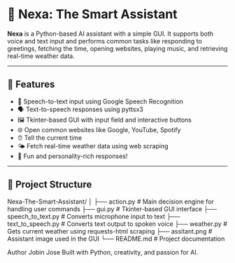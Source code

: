 # 🤖 Nexa: The Smart Assistant

**Nexa** is a Python-based AI assistant with a simple GUI. It supports both voice and text input and performs common tasks like responding to greetings, fetching the time, opening websites, playing music, and retrieving real-time weather data.

---

## 🧠 Features

- 🎤 Speech-to-text input using Google Speech Recognition
- 🗣️ Text-to-speech responses using pyttsx3
- 🖼️ Tkinter-based GUI with input field and interactive buttons
- 🌐 Open common websites like Google, YouTube, Spotify
- ⏰ Tell the current time
- 🌤️ Fetch real-time weather data using web scraping
- 🧠 Fun and personality-rich responses!

---

## 📁 Project Structure

Nexa-The-Smart-Assistant/
│
├── action.py # Main decision engine for handling user commands
├── gui.py # Tkinter-based GUI interface
├── speech_to_text.py # Converts microphone input to text
├── text_to_speech.py # Converts text output to spoken voice
├── weather.py # Gets current weather using requests-html scraping
├── assitant.png # Assistant image used in the GUI
└── README.md # Project documentation

Author
Jobin Jose
Built with Python, creativity, and passion for AI.


